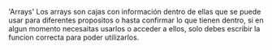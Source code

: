 'Arrays'
Los arrays son cajas con información dentro de ellas que se puede usar para diferentes 
propositos o hasta confirmar lo que tienen dentro, si en algun momento necesaitas usarlos
o acceder a ellos, solo debes escribir la funcion correcta para poder utilizarlos.